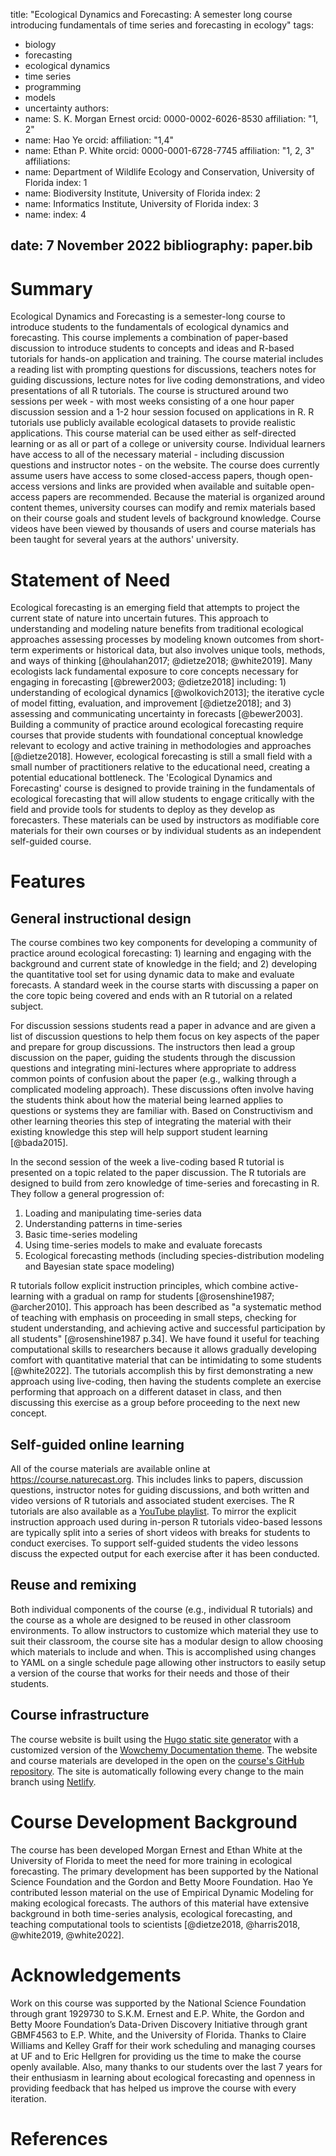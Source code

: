 title: "Ecological Dynamics and Forecasting: A semester long course introducing fundamentals of time series and forecasting in ecology"
tags:
  - biology
  - forecasting
  - ecological dynamics
  - time series
  - programming
  - models
  - uncertainty
authors:
  - name: S. K. Morgan Ernest
    orcid: 0000-0002-6026-8530
    affiliation: "1, 2"
  - name: Hao Ye
    orcid:
    affiliation: "1,4"
  - name: Ethan P. White
    orcid: 0000-0001-6728-7745
    affiliation: "1, 2, 3"
affiliations:
 - name: Department of Wildlife Ecology and Conservation, University of Florida
   index: 1
 - name: Biodiversity Institute, University of Florida
   index: 2
 - name: Informatics Institute, University of Florida
   index: 3
 - name: 
   index: 4

date: 7 November 2022
bibliography: paper.bib
---

# Summary

Ecological Dynamics and Forecasting is a semester-long course to introduce students to the fundamentals of ecological dynamics and forecasting. This course implements a combination of paper-based discussion to introduce students to concepts and ideas and R-based tutorials for hands-on application and training. The course material includes a reading list with prompting questions for discussions, teachers notes for guiding discussions, lecture notes for live coding demonstrations, and video presentations of all R tutorials. The course is structured around two sessions per week - with most weeks consisting of a one hour paper discussion session and a 1-2 hour session focused on applications in R. R tutorials use publicly available ecological datasets to provide realistic applications. This course material can be used either as self-directed learning or as all or part of a college or university course. Individual learners have access to all of the necessary material - including discussion questions and instructor notes - on the website. The course does currently assume users have access to some closed-access papers, though open-access versions and links are provided when available and suitable open-access papers are recommended. Because the material is organized around content themes, university courses can modify and remix materials based on their course goals and student levels of background knowledge. Course videos have been viewed by thousands of users and course materials has been taught for several years at the authors' university. 

# Statement of Need

Ecological forecasting is an emerging field that attempts to project the current state of nature into uncertain futures. This approach to understanding and modeling nature benefits from traditional ecological approaches assessing processes by modeling known outcomes from short-term experiments or historical data, but also involves unique tools, methods, and ways of thinking [@houlahan2017; @dietze2018; @white2019]. Many ecologists lack fundamental exposure to core concepts necessary for engaging in forecasting [@brewer2003; @dietze2018] including: 1) understanding of ecological dynamics [@wolkovich2013]; the iterative cycle of model fitting, evaluation, and improvement [@dietze2018]; and 3) assessing and communicating uncertainty in forecasts [@bewer2003]. Building a community of practice around ecological forecasting require courses that provide students with foundational conceptual knowledge relevant to ecology and active training in methodologies and approaches [@dietze2018]. However, ecological forecasting is still a small field with a small number of practitioners relative to the educational need, creating a potential educational bottleneck. The 'Ecological Dynamics and Forecasting' course is designed to provide training in the fundamentals of ecological forecasting that will allow students to engage critically with the field and provide tools for students to deploy as they develop as forecasters. These materials can be used by instructors as modifiable core materials for their own courses or by individual students as an independent self-guided course.

# Features

## General instructional design

The course combines two key components for developing a community of practice around ecological forecasting: 1) learning and engaging with the background and current state of knowledge in the field; and 2) developing the quantitative tool set for using dynamic data to make and evaluate forecasts. A standard week in the course starts with discussing a paper on the core topic being covered and ends with an R tutorial on a related subject.

For discussion sessions students read a paper in advance and are given a list of discussion questions to help them focus on key aspects of the paper and prepare for group discussions. The instructors then lead a group discussion on the paper, guiding the students through the discussion questions and integrating mini-lectures where appropriate to address common points of confusion about the paper (e.g., walking through a complicated modeling approach). These discussions often involve having the students think about how the material being learned applies to questions or systems they are familiar with. Based on Constructivism and other learning theories this step of integrating the material with their existing knowledge this step will help support student learning [@bada2015].

In the second session of the week a live-coding based R tutorial is presented on a topic related to the paper discussion. The R tutorials are designed to build from zero knowledge of time-series and forecasting in R. They follow a general progression of:

1. Loading and manipulating time-series data
2. Understanding patterns in time-series
3. Basic time-series modeling
4. Using time-series models to make and evaluate forecasts
5. Ecological forecasting methods (including species-distribution modeling and Bayesian state space modeling)

R tutorials follow explicit instruction principles, which combine active-learning with a gradual on ramp for students [@rosenshine1987; @archer2010]. This approach has been described as "a systematic method of teaching with emphasis on proceeding in small steps, checking for student understanding, and achieving active and successful participation by all students" [@rosenshine1987 p.34]. We have found it useful for teaching computational skills to researchers because it allows gradually developing comfort with quantitative material that can be intimidating to some students [@white2022]. The tutorials accomplish this by first demonstrating a new approach using live-coding, then having the students complete an exercise performing that approach on a different dataset in class, and then discussing this exercise as a group before proceeding to the next new concept.

## Self-guided online learning

All of the course materials are available online at <https://course.naturecast.org>. This includes links to papers, discussion questions, instructor notes for guiding discussions, and both written and video versions of R tutorials and associated student exercises. The R tutorials are also available as a [YouTube playlist](https://www.youtube.com/watch?v=Zr81Xn-sic4&list=PLD8eCxFKntVETvfPd-diUORGYLAL6idBv). To mirror the explicit instruction approach used during in-person R tutorials video-based lessons are typically split into a series of short videos with breaks for students to conduct exercises. To support self-guided students the video lessons discuss the expected output for each exercise after it has been conducted.

## Reuse and remixing

Both individual components of the course (e.g., individual R tutorials) and the course as a whole are designed to be reused in other classroom environments. To allow instructors to customize which material they use to suit their classroom, the course site has a modular design to allow choosing which materials to include and when. This is accomplished using changes to YAML on a single schedule page allowing other instructors to easily setup a version of the course that works for their needs and those of their students.

## Course infrastructure

The course website is built using the [Hugo static site generator](https://gohugo.io/) with a customized version of the [Wowchemy Documentation theme](https://github.com/wowchemy/hugo-documentation-theme). The website and course materials are developed in the open on the [course's GitHub repository](https://github.com/weecology/forecasting-course). The site is automatically following every change to the main branch using [Netlify](https://www.netlify.com/).

# Course Development Background

The course has been developed Morgan Ernest and Ethan White at the University of Florida to meet the need for more training in ecological forecasting. The primary development has been supported by the National Science Foundation and the Gordon and Betty Moore Foundation. Hao Ye contributed lesson material on the use of Empirical Dynamic Modeling for making ecological forecasts. The authors of this material have extensive background in both time-series analysis, ecological forecasting, and teaching computational tools to scientists [@dietze2018, @harris2018, @white2019, @white2022].

# Acknowledgements

Work on this course was supported by the National Science Foundation through grant 1929730 to S.K.M. Ernest and E.P. White, the Gordon and Betty Moore Foundation’s Data-Driven Discovery Initiative through grant GBMF4563 to E.P. White, and the University of Florida. Thanks to Claire Williams and Kelley Graff for their work scheduling and managing courses at UF and to Eric Hellgren for providing us the time to make the course openly available. Also, many thanks to our students over the last 7 years for their enthusiasm in learning about ecological forecasting and openness in providing feedback that has helped us improve the course with every iteration.

# References